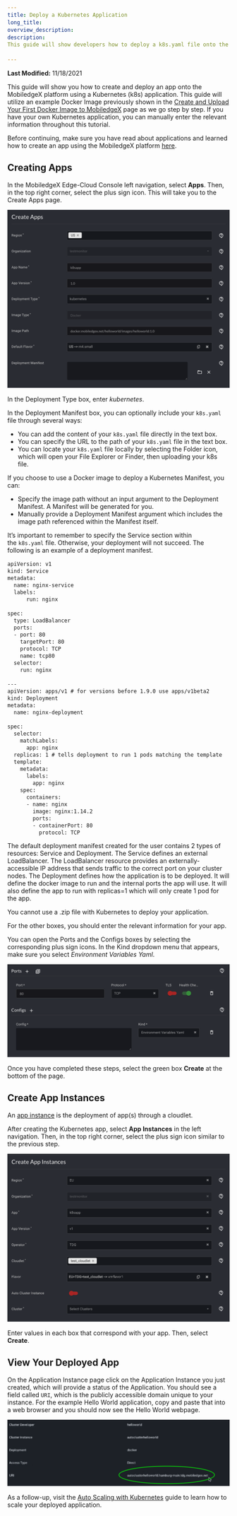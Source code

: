 ```yaml
---
title: Deploy a Kubernetes Application
long_title:
overview_description:
description:
This guide will show developers how to deploy a k8s.yaml file onto the MobiledgeX platform.

---
```


**Last Modified:** 11/18/2021

This guide will  show you how to create and deploy an app onto the MobiledgeX platform using a Kubernetes (k8s) application. This guide will utilize an example Docker Image previously shown in the [Create and Upload Your First Docker Image to MobiledgeX](/developer/deployments/application-deployment-guides/hello-world/uploading-your-first-docker-image/index.md) page as we go step by step. If you have your own Kubernetes application, you can manually enter the relevant information throughout this tutorial.

Before continuing, make sure you have read about applications and learned how to create an app using the MobiledgeX platform [here](https://dev-publish.mobiledgex.com/deployments/deployment-workflow/app-definition).

## Creating Apps

In the MobiledgeX Edge-Cloud Console left navigation, select **Apps**. Then, in the top right corner, select the plus sign icon. This will take you to the Create Apps page.

![](/developer/assets/createappsk8s.png "")

In the Deployment Type box, enter *kubernetes*.

In the Deployment Manifest box, you can optionally include your `k8s.yaml` file through several ways:

-  You can add the content of your `k8s.yaml` file directly in the text box.
- You can specify the URL to the path of your `k8s.yaml` file in the text box.
- You can locate your `k8s.yaml` file locally by selecting the Folder icon, which will open your File Explorer or Finder, then uploading your k8s file.


If you choose to use a Docker image to deploy a Kubernetes Manifest, you can:

- Specify the image path without an input argument to the Deployment Manifest. A Manifest will be generated for you.
- Manually provide a Deployment Manifest argument which includes the image path referenced within the Manifest itself.

It’s important to remember to specify the Service section within the `k8s.yaml` file. Otherwise, your deployment will not succeed. The following is an example of a deployment manifest.

```
apiVersion: v1
kind: Service
metadata:
  name: nginx-service
  labels:
      run: nginx

spec:
  type: LoadBalancer
  ports:
  - port: 80
    targetPort: 80
    protocol: TCP
    name: tcp80
  selector:
    run: nginx

---
apiVersion: apps/v1 # for versions before 1.9.0 use apps/v1beta2
kind: Deployment
metadata:
  name: nginx-deployment

spec:
  selector:
    matchLabels:
      app: nginx
  replicas: 1 # tells deployment to run 1 pods matching the template
  template:
    metadata:
      labels:
        app: nginx
    spec:
      containers:
      - name: nginx
        image: nginx:1.14.2
        ports:
        - containerPort: 80
          protocol: TCP

```

The default deployment manifest created for the user contains 2 types of resources: Service and Deployment. The Service defines an external LoadBalancer. The LoadBalancer resource provides an externally-accessible IP address that sends traffic to the correct port on your cluster nodes. The Deployment defines how the application is to be deployed. It will define the docker image to run and the internal ports the app will use. It will also define the app to run with replicas=1 which will only create 1 pod for the app.

You cannot use a .zip file with Kubernetes to deploy your application.

For the other boxes, you should enter the relevant information for your app.

You can open the Ports and the Configs boxes by selecting the corresponding plus sign icons. In the Kind dropdown menu that appears, make sure you select *Environment Variables Yaml*.

![](/developer/assets/portsconfigs.png "")

Once you have completed these steps, select the green box **Create** at the bottom of the page.

## Create App Instances

An [app instance](/developer/deployments/deployment-workflow/app-instances/index.md) is the deployment of app(s) through a cloudlet.

After creating the Kubernetes app, select **App Instances** in the left navigation. Then, in the top right corner, select the plus sign icon similar to the previous step.

![](/developer/assets/k8sinstance.png "")

Enter values in each box that correspond with your app. Then, select **Create**.

## View Your Deployed App

On the Application Instance page click on the Application Instance you just created, which will provide a status of the Application. You should see a field called `URI`, which is the publicly accessible domain unique to your instance. For the example Hello World application, copy and paste that into a web browser and you should now see the Hello World webpage.

![Example of app instance](/developer/assets/exampleinstance.png "Example of app instance")

As a follow-up, visit the [Auto Scaling with Kubernetes](/developer/deployments/application-runtime/autoscale/index.md) guide to learn how to scale your deployed application.

